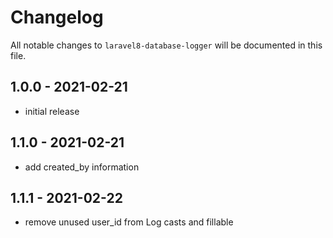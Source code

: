 # Changelog

All notable changes to `laravel8-database-logger` will be documented in this file.

## 1.0.0 - 2021-02-21

- initial release
## 1.1.0 - 2021-02-21

- add created_by information 

## 1.1.1 - 2021-02-22

- remove unused user_id from Log casts and fillable 
